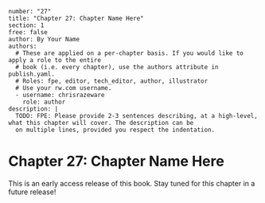 ```metadata
number: "27"
title: "Chapter 27: Chapter Name Here"
section: 1
free: false
author: By Your Name
authors:
  # These are applied on a per-chapter basis. If you would like to apply a role to the entire
  # book (i.e. every chapter), use the authors attribute in publish.yaml.
  # Roles: fpe, editor, tech_editor, author, illustrator
  # Use your rw.com username.
  - username: chrisrazeware
    role: author
description: |
  TODO: FPE: Please provide 2-3 sentences describing, at a high-level, what this chapter will cover. The description can be
  on multiple lines, provided you respect the indentation.
```

# Chapter 27: Chapter Name Here

This is an early access release of this book. Stay tuned for this chapter in a future release!